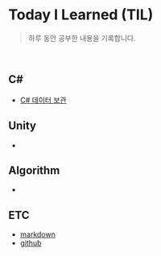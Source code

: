 # Today I Learned (TIL)
> 하루 동안 공부한 내용을 기록합니다.  
<br/>  

## C#  
- [C# 데이터 보관](./C#/C#_데이터_보관.md)
## Unity
-
## Algorithm
-
## ETC
- [markdown](./ETC/markdown.md)
- [github](./ETC/github.md)
